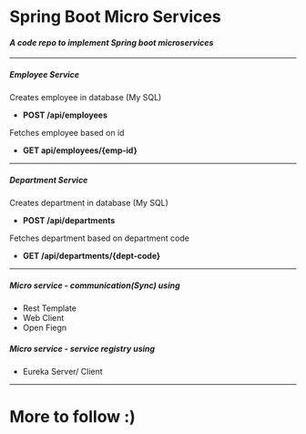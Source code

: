 # **Spring Boot Micro Services**

#### *A code repo to implement Spring boot microservices*

---
##### Employee Service
Creates employee in database (My SQL) 
* **POST /api/employees** 

Fetches employee based on id
* **GET api/employees/{emp-id}** 
---

##### Department Service
Creates department in database (My SQL) 
* **POST /api/departments** 

Fetches department based on department code 
* **GET /api/departments/{dept-code}** 

---

##### Micro service - communication(Sync) using 

+ Rest Template
+ Web Client
+ Open Fiegn

##### Micro service - service registry using
+ Eureka Server/ Client
---

# More to follow :)